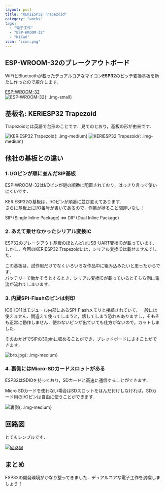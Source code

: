 ```yaml
---
layout: post
title: "KERIESP32 Trapezoid"
category: "works"
tags:
  - "電子工作"
  - "ESP-WROOM-32"
  - "KiCad"
icon: "icon.png"
---
```


## ESP-WROOM-32のブレークアウトボード

WiFiとBluetoothが載ったデュアルコアなマイコン**ESP32**のピッチ変換基板を新たに作ったので紹介します．

<!--more-->

[ESP-WROOM-32](http://akizukidenshi.com/catalog/g/gM-11647/)  
![ESP-WROOM-32](esp-wroom-32.jpg){: .img-small}

## 基板名: KERIESP32 Trapezoid

Trapezoidとは英語で台形のことです．見てのとおり，基板の形が由来です．

![KERIESP32 Trapezoid](keriesp32-trapezoid-top.png){: .img-medium}
![KERIESP32 Trapezoid](keriesp32-trapezoid-back.png){: .img-medium}

## 他社の基板との違い

### 1. I/Oピンが順に並んだSIP基板

ESP-WROOM-32はI/Oピンが謎の順番に配置されており，はっきり言って使いにくいです．

KERIESP32の基板は，I/Oピンが順番に並び変えてあります．  
さらに基板上にI/O番号が書いてあるので，作業が捗ること間違いなし！

SIP (Single Inline Package) ⇔ DIP (Dual Inline Package)

### 2. あえて乗せなかったシリアル変換IC

ESP32のブレークアウト基板のほとんどはUSB-UART変換ICが載っています．  
しかし，今回のKERIESP32 Trapezoidには，シリアル変換ICは載せませんでした．

この基板は，試作用だけでなくいろいろな作品中に組み込みたいと思ったからです．  
バッテリーで動かそうとするとき，シリアル変換ICが載っているとそちら側に電流が流れてしまいます．

### 3. 内蔵SPI-Flashのピンは封印

IO6-IO11はモジュール内部にあるSPI-Flashメモリと接続されていて，一般には使えません．間違えて使ってしまうと，壊してしまう恐れもありますし，そもそも正常に動作しません．使わないピンが出ていても仕方がないので，カットしました．

そのおかげでSIPの30pinに収めることができ，ブレッドボードにさすことができます．

![brb.jpg](brb.jpg){: .img-medium}

### 4. 裏側にはMicro-SDカードスロットがある

ESP32はSDIOを持っており，SDカードと高速に通信することができます．

Micro SDカードを使わない場合はSDスロットをはんだ付けしなければ，SDカード用のI/Oピンは自由に使うことができます．

![裏側](back.jpg){: .img-medium}

## 回路図

とてもシンプルです．

[![回路図](sketch.png)](sketch.png)

## まとめ

ESP32の開発環境がかなり整ってきました．デュアルコアな電子工作を満喫しましょう！

